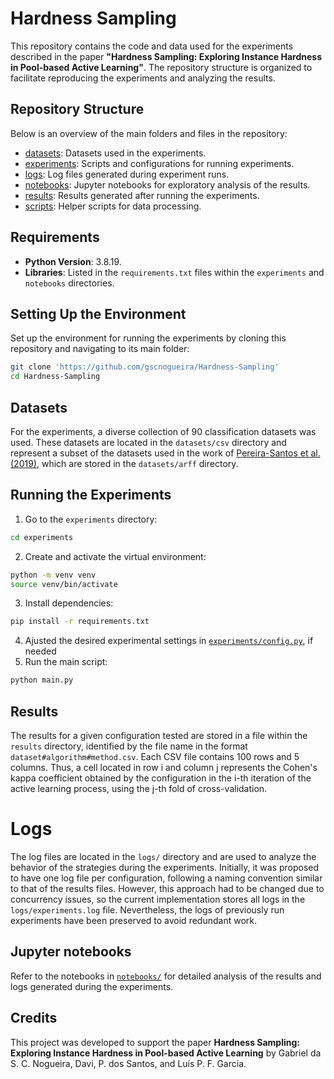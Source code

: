 # Hardness Sampling

This repository contains the code and data used for the experiments described in the paper **"Hardness Sampling: Exploring Instance Hardness in Pool-based Active Learning"**. 
The repository structure is organized to facilitate reproducing the experiments and analyzing the results.

## Repository Structure

Below is an overview of the main folders and files in the repository:
- [datasets](datasets/): Datasets used in the experiments.
- [experiments](experiments/): Scripts and configurations for running experiments.
- [logs](logs/): Log files generated during experiment runs.
- [notebooks](notebooks/): Jupyter notebooks for exploratory analysis of the results.
- [results](results/): Results generated after running the experiments.
- [scripts](scripts/): Helper scripts for data processing.

## Requirements

- **Python Version**: 3.8.19.
- **Libraries**: Listed in the `requirements.txt` files within the `experiments` and `notebooks` directories.

## Setting Up the Environment

Set up the environment for running the experiments by cloning this repository and navigating to its main folder:

```bash
git clone 'https://github.com/gscnogueira/Hardness-Sampling'
cd Hardness-Sampling
```

## Datasets


For the experiments, a diverse collection of 90 classification datasets was used. These datasets are located in the `datasets/csv` directory and represent a subset of the datasets used in the work of [Pereira-Santos et al. (2019)](https://doi.org/10.1016/j.neucom.2017.05.105), which are stored in the `datasets/arff` directory.

## Running the Experiments

1. Go to the `experiments` directory:
```bash
cd experiments
```
2. Create and activate the virtual environment:
```bash
python -m venv venv
source venv/bin/activate
```
3. Install dependencies:
```bash
pip install -r requirements.txt
```
4. Ajusted the desired experimental settings in [`experiments/config.py`](experiments/config.py), if needed
5. Run the main script:
```bash
python main.py
```

## Results

The results for a given configuration tested are stored in a file within the `results` directory, identified by the file name in the format `dataset#algorithm#method.csv`.
Each CSV file contains 100 rows and 5 columns.
Thus, a cell located in row i and column j represents the Cohen's kappa coefficient obtained by the configuration in the i-th iteration of the active learning process, using the j-th fold of cross-validation.

# Logs


The log files are located in the `logs/` directory and are used to analyze the behavior of the strategies during the experiments.
Initially, it was proposed to have one log file per configuration, following a naming convention similar to that of the results files.
However, this approach had to be changed due to concurrency issues, so the current implementation stores all logs in the `logs/experiments.log` file.
Nevertheless, the logs of previously run experiments have been preserved to avoid redundant work.

## Jupyter notebooks

Refer to the notebooks in [`notebooks/`](notebooks) for detailed analysis of the results and logs generated during the experiments.

## Credits

This project was developed to support the paper **Hardness Sampling: Exploring Instance Hardness in Pool-based Active Learning** by Gabriel da S. C. Nogueira, Davi, P. dos Santos, and Luís P. F. Garcia.
